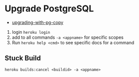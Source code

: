 # Upgrade PostgreSQL

- [upgrading-with-pg-copy](https://devcenter.heroku.com/articles/upgrading-heroku-postgres-databases#upgrading-with-pg-copy)

1. login `heroku login`
2. add to all commands `-a <appname>` for specific scopes
3. Run `heroku help <cmd>` to see specific docs for a command

## Stuck Build

`heroku builds:cancel <buildid> -a <appname>`
